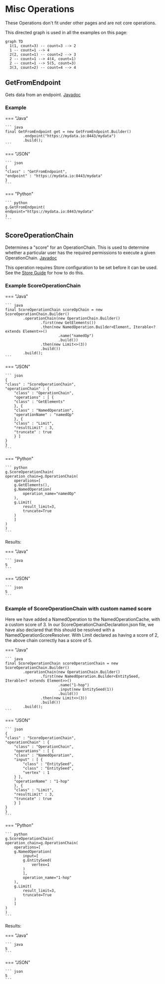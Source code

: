 # Misc Operations

These Operations don't fit under other pages and are not core operations.

This directed graph is used in all the examples on this page:

``` mermaid
graph TD
  1(1, count=3) -- count=3 --> 2
  1 -- count=1 --> 4
  2(2, count=1) -- count=2 --> 3
  2 -- count=1 --> 4(4, count=1)
  2 -- count=1 --> 5(5, count=3)
  3(3, count=2) -- count=4 --> 4
```

## GetFromEndpoint

Gets data from an endpoint. [Javadoc](https://gchq.github.io/Gaffer/uk/gov/gchq/gaffer/operation/impl/get/GetFromEndpoint.html)

### Example

=== "Java"

    ``` java
    final GetFromEndpoint get = new GetFromEndpoint.Builder()
            .endpoint("https://mydata.io:8443/mydata")
            .build();
    ```

=== "JSON"

    ``` json
    {
    "class" : "GetFromEndpoint",
    "endpoint" : "https://mydata.io:8443/mydata"
    }
    ```

=== "Python"

    ``` python
    g.GetFromEndpoint(
    endpoint="https://mydata.io:8443/mydata"
    )
    ```

## ScoreOperationChain

Determines a "score" for an OperationChain. This is used to determine whether a particular user has the required permissions to execute a given OperationChain. [Javadoc](https://gchq.github.io/Gaffer/uk/gov/gchq/gaffer/operation/impl/ScoreOperationChain.html)

This operation requires Store configuration to be set before it can be used. See the [Store Guide](../../administration-guide/gaffer-stores/store-guide.md#scoreoperationchain) for how to do this.

### Example ScoreOperationChain

=== "Java"

    ``` java
    final ScoreOperationChain scoreOpChain = new ScoreOperationChain.Builder()
            .operationChain(new OperationChain.Builder()
                    .first(new GetElements())
                    .then(new NamedOperation.Builder<Element, Iterable<? extends Element>>()
                            .name("namedOp")
                            .build())
                    .then(new Limit<>(3))
                    .build())
            .build();
    ```

=== "JSON"

    ``` json
    {
    "class" : "ScoreOperationChain",
    "operationChain" : {
        "class" : "OperationChain",
        "operations" : [ {
        "class" : "GetElements"
        }, {
        "class" : "NamedOperation",
        "operationName" : "namedOp"
        }, {
        "class" : "Limit",
        "resultLimit" : 3,
        "truncate" : true
        } ]
    }
    }
    ```

=== "Python"

    ``` python
    g.ScoreOperationChain(
    operation_chain=g.OperationChain(
        operations=[
        g.GetElements(),
        g.NamedOperation(
            operation_name="namedOp"
        ),
        g.Limit(
            result_limit=3,
            truncate=True
        )
        ]
    )
    )
    ```

Results:

=== "Java"

    ``` java
    5
    ```

=== "JSON"

    ``` json
    5
    ```

### Example of ScoreOperationChain with custom named score

Here we have added a NamedOperation to the NamedOperationCache, with a custom score of 3. In our ScoreOperationChainDeclaration.json file, we have also declared that this should be resolved with a NamedOperationScoreResolver. With Limit declared as having a score of 2, the above chain correctly has a score of 5.

=== "Java"

    ``` java
    final ScoreOperationChain scoreOperationChain = new ScoreOperationChain.Builder()
            .operationChain(new OperationChain.Builder()
                    .first(new NamedOperation.Builder<EntitySeed, Iterable<? extends Element>>()
                            .name("1-hop")
                            .input(new EntitySeed(1))
                            .build())
                    .then(new Limit<>(3))
                    .build())
            .build();
    ```

=== "JSON"

    ``` json
    {
    "class" : "ScoreOperationChain",
    "operationChain" : {
        "class" : "OperationChain",
        "operations" : [ {
        "class" : "NamedOperation",
        "input" : [ {
            "class" : "EntitySeed",
            "class" : "EntitySeed",
            "vertex" : 1
        } ],
        "operationName" : "1-hop"
        }, {
        "class" : "Limit",
        "resultLimit" : 3,
        "truncate" : true
        } ]
    }
    }
    ```

=== "Python"

    ``` python
    g.ScoreOperationChain(
    operation_chain=g.OperationChain(
        operations=[
        g.NamedOperation(
            input=[
            g.EntitySeed(
                vertex=1
            )
            ],
            operation_name="1-hop"
        ),
        g.Limit(
            result_limit=3,
            truncate=True
        )
        ]
    )
    )
    ```

Results:

=== "Java"

    ``` java
    5
    ```

=== "JSON"

    ``` json
    5
    ```